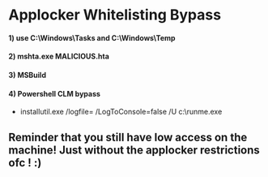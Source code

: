 # Applocker Whitelisting Bypass

#### 1) use C:\Windows\Tasks and C:\Windows\Temp

#### 2) mshta.exe MALICIOUS.hta

#### 3) MSBuild

#### 4) Powershell CLM bypass

 - installutil.exe /logfile= /LogToConsole=false /U c:\runme.exe

## Reminder that you still have low access on the machine! Just without the applocker restrictions ofc ! :)
